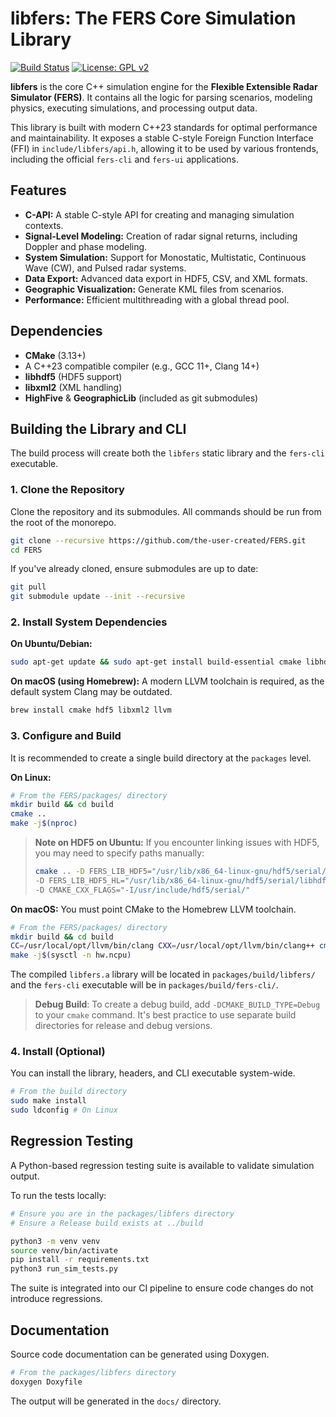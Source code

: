 # libfers: The FERS Core Simulation Library

[![Build Status](https://github.com/the-user-created/FERS/actions/workflows/CMake.yml/badge.svg)](https://github.com/the-user-created/FERS/actions/workflows/CMake.yml)
[![License: GPL v2](https://img.shields.io/badge/License-GPLv2-blue.svg)](../../LICENSE)

**libfers** is the core C++ simulation engine for the **Flexible Extensible Radar Simulator (FERS)**. It contains all the logic for parsing scenarios, modeling physics, executing simulations, and processing output data.

This library is built with modern C++23 standards for optimal performance and maintainability. It exposes a stable C-style Foreign Function Interface (FFI) in `include/libfers/api.h`, allowing it to be used by various frontends, including the official `fers-cli` and `fers-ui` applications.

## Features

- **C-API:** A stable C-style API for creating and managing simulation contexts.
- **Signal-Level Modeling:** Creation of radar signal returns, including Doppler and phase modeling.
- **System Simulation:** Support for Monostatic, Multistatic, Continuous Wave (CW), and Pulsed radar systems.
- **Data Export:** Advanced data export in HDF5, CSV, and XML formats.
- **Geographic Visualization:** Generate KML files from scenarios.
- **Performance:** Efficient multithreading with a global thread pool.

## Dependencies

- **CMake** (3.13+)
- A C++23 compatible compiler (e.g., GCC 11+, Clang 14+)
- **libhdf5** (HDF5 support)
- **libxml2** (XML handling)
- **HighFive** & **GeographicLib** (included as git submodules)

## Building the Library and CLI

The build process will create both the `libfers` static library and the `fers-cli` executable.

### 1. Clone the Repository

Clone the repository and its submodules. All commands should be run from the root of the monorepo.

```bash
git clone --recursive https://github.com/the-user-created/FERS.git
cd FERS
```

If you've already cloned, ensure submodules are up to date:

```bash
git pull
git submodule update --init --recursive
```

### 2. Install System Dependencies

**On Ubuntu/Debian:**

```bash
sudo apt-get update && sudo apt-get install build-essential cmake libhdf5-dev libxml2-dev xxd
```

**On macOS (using Homebrew):**
A modern LLVM toolchain is required, as the default system Clang may be outdated.

```bash
brew install cmake hdf5 libxml2 llvm
```

### 3. Configure and Build

It is recommended to create a single build directory at the `packages` level.

**On Linux:**

```bash
# From the FERS/packages/ directory
mkdir build && cd build
cmake ..
make -j$(nproc)
```

> **Note on HDF5 on Ubuntu:** If you encounter linking issues with HDF5, you may need to specify paths manually:
> ```bash
> cmake .. -D FERS_LIB_HDF5="/usr/lib/x86_64-linux-gnu/hdf5/serial/libhdf5.so" \
> -D FERS_LIB_HDF5_HL="/usr/lib/x86_64-linux-gnu/hdf5/serial/libhdf5_hl.so" \
> -D CMAKE_CXX_FLAGS="-I/usr/include/hdf5/serial/"
> ```

**On macOS:**
You must point CMake to the Homebrew LLVM toolchain.

```bash
# From the FERS/packages/ directory
mkdir build && cd build
CC=/usr/local/opt/llvm/bin/clang CXX=/usr/local/opt/llvm/bin/clang++ cmake ..
make -j$(sysctl -n hw.ncpu)
```

The compiled `libfers.a` library will be located in `packages/build/libfers/` and the `fers-cli` executable will be in `packages/build/fers-cli/`.

> **Debug Build**: To create a debug build, add `-DCMAKE_BUILD_TYPE=Debug` to your `cmake` command. It's best practice
> to use separate build directories for release and debug versions.

### 4. Install (Optional)

You can install the library, headers, and CLI executable system-wide.

```bash
# From the build directory
sudo make install
sudo ldconfig # On Linux
```

## Regression Testing

A Python-based regression testing suite is available to validate simulation output.

To run the tests locally:

```bash
# Ensure you are in the packages/libfers directory
# Ensure a Release build exists at ../build

python3 -m venv venv
source venv/bin/activate
pip install -r requirements.txt
python3 run_sim_tests.py
```

The suite is integrated into our CI pipeline to ensure code changes do not introduce regressions.

## Documentation

Source code documentation can be generated using Doxygen.

```bash
# From the packages/libfers directory
doxygen Doxyfile
```

The output will be generated in the `docs/` directory.
